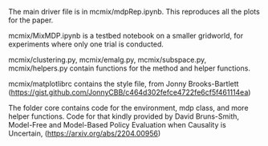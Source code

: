 
The main driver file is in mcmix/mdpRep.ipynb. 
    This reproduces all the plots for the paper.
    
mcmix/MixMDP.ipynb is a testbed notebook on a smaller gridworld, 
    for experiments where only one trial is conducted.
    
mcmix/clustering.py, mcmix/emalg.py, mcmix/subspace.py, mcmix/helpers.py 
    contain functions for the method and helper functions.
    
mcmix/matplotlibrc contains the style file, from Jonny Brooks-Bartlett 
    (https://gist.github.com/JonnyCBB/c464d302fefce4722fe6cf5f461114ea)
    
The folder core contains code for the environment, mdp class, and more helper functions. 
    Code for that kindly provided by David Bruns-Smith, 
    Model-Free and Model-Based Policy Evaluation when Causality is Uncertain, 
    (https://arxiv.org/abs/2204.00956)